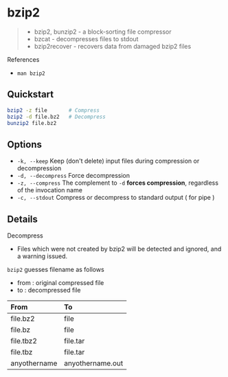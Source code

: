 # bzip2

> * bzip2, bunzip2 - a block-sorting file compressor
> * bzcat - decompresses files to stdout
> * bzip2recover - recovers data from damaged bzip2 files

References

* `man bzip2`

## Quickstart

```bash
bzip2 -z file       # Compress
bzip2 -d file.bz2   # Decompress
bunzip2 file.bz2
```

## Options

* `-k, --keep` Keep \(don't delete\) input files during compression or decompression
* `-d, --decompress` Force decompression
* `-z, --compress` The complement to `-d` **forces compression**, regardless of the invocation name
* `-c, --stdout` Compress or decompress to standard output \( for pipe \)

## Details

Decompress

* Files which were not created by bzip2 will be detected and ignored, and a warning issued.

`bzip2` guesses filename as follows

* from : original compressed file
* to : decompressed file

| From | To |
| :--- | :--- |
| file.bz2 | file |
| file.bz | file |
| file.tbz2 | file.tar |
| file.tbz | file.tar |
| anyothername | anyothername.out |

